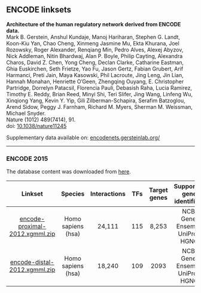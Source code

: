 ## ENCODE linksets

**Architecture of the human regulatory network derived from ENCODE data.<br/>**
Mark B. Gerstein, Anshul Kundaje, Manoj Hariharan, Stephen G. Landt, Koon-Kiu Yan, Chao Cheng, Xinmeng Jasmine Mu, Ekta Khurana, Joel Rozowsky, Roger Alexander, Renqiang Min, Pedro Alves, Alexej Abyzov, Nick Addleman, Nitin Bhardwaj, Alan P. Boyle, Philip Cayting, Alexandra Charos, David Z. Chen, Yong Cheng, Declan Clarke, Catharine Eastman, Ghia Euskirchen, Seth Frietze, Yao Fu, Jason Gertz, Fabian Grubert, Arif Harmanci, Preti Jain, Maya Kasowski, Phil Lacroute, Jing Leng, Jin Lian, Hannah Monahan, Henriette O’Geen, Zhengqing Ouyang, E. Christopher Partridge, Dorrelyn Patacsil, Florencia Pauli, Debasish Raha, Lucia Ramirez, Timothy E. Reddy, Brian Reed, Minyi Shi, Teri Slifer, Jing Wang, Linfeng Wu, Xinqiong Yang, Kevin Y. Yip, Gili Zilberman-Schapira, Serafim Batzoglou, Arend Sidow, Peggy J. Farnham, Richard M. Myers, Sherman M. Weissman, Michael Snyder.<br/>
Nature (1012) 489(7414), 91.<br/>
doi: [10.1038/nature11245](http://doi.org/10.1038/nature11245)

Supplementary data available on: [encodenets.gersteinlab.org/](http://encodenets.gersteinlab.org/)

---

### ENCODE 2015

The database content was downloaded from [here](http://encodenets.gersteinlab.org/). 

| **Linkset** | **Species** | **Interactions** | **TFs** | **Target genes** | **Supported gene identifiers** |
| :---: | :---: | :---: | :---: | :---: | :---: |
| [encode-proximal-2012.xgmml.zip](https://ndownloader.figshare.com/files/21623679?private_link=8b198bb2aca18197d9a5) | Homo sapiens (hsa) | 24,111 | 115 | 8,253 | NCBI Gene, Ensembl, UniProt, HGNC | 
| [encode-distal-2012.xgmml.zip](https://ndownloader.figshare.com/files/21623676?private_link=8b198bb2aca18197d9a5) | Homo sapiens (hsa) | 18,240 | 109 | 2093 | NCBI Gene, Ensembl, UniProt, HGNC | 
